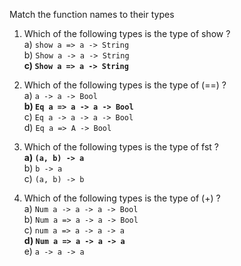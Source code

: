 Match the function names to their types

1. Which of the following types is the type of show ?  
a) `show a => a -> String`  
b) `Show a -> a -> String`  
**c) `Show a => a -> String`**  

2. Which of the following types is the type of (==) ?  
a) `a -> a -> Bool`  
**b) `Eq a => a -> a -> Bool`**  
c) `Eq a -> a -> a -> Bool`  
d) `Eq a => A -> Bool`  

3. Which of the following types is the type of fst ?  
**a) `(a, b) -> a`**  
b) `b -> a`  
c) `(a, b) -> b`  

4. Which of the following types is the type of (+) ?  
a) `Num a -> a -> a -> Bool`  
b) `Num a => a -> a -> Bool`  
c) `num a => a -> a -> a`  
**d) `Num a => a -> a -> a`**  
e) `a -> a -> a`  
